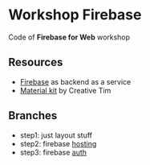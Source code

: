# Workshop Firebase
Code of **Firebase for Web** workshop

## Resources
- [Firebase](https://firebase.google.com/) as backend as a service
- [Material kit](https://www.creative-tim.com/product/material-kit) by Creative Tim

## Branches
- step1: just layout stuff
- step2: firebase [hosting](https://firebase.google.com/docs/hosting/quickstart)
- step3: firebase [auth](https://firebase.google.com/docs/auth/web/start)